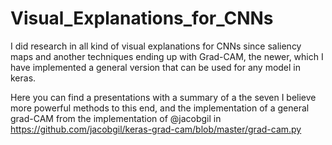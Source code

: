 # Visual_Explanations_for_CNNs
I did research in all kind of visual explanations for CNNs since saliency maps and another techniques ending up with Grad-CAM, the newer, which I have implemented a general version that can be used for any model in keras.

Here you can find a presentations with a summary of a the seven I believe more powerful methods to this end, and the implementation of a general grad-CAM from the implementation of @jacobgil in https://github.com/jacobgil/keras-grad-cam/blob/master/grad-cam.py
